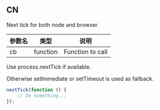 ## CN

Next tick for both node and browser.

|参数名|类型|说明|
|-----|----|---|
|cb  |function|Function to call|

Use process.nextTick if available.

Otherwise setImmediate or setTimeout is used as fallback.

```javascript
nextTick(function () {
    // Do something...
});
```